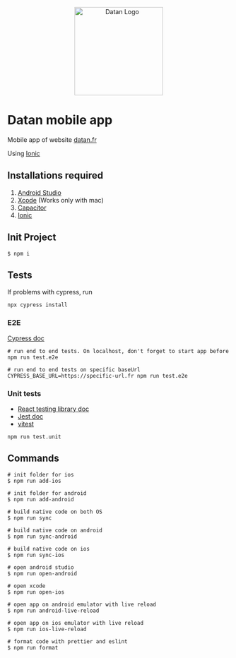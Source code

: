 <p align="center">
  <a href="https://datan.fr" target="blank"><img src="https://datan.fr/assets/imgs/datan/logo_svg.svg" width="200" alt="Datan Logo" /></a>
</p>

# Datan mobile app

Mobile app of website [datan.fr](https://datan.fr)

Using [Ionic](https://ionicframework.com/docs/)

## Installations required

1. [Android Studio](https://developer.android.com/studio)
2. [Xcode](https://developer.apple.com/xcode) (Works only with mac)
3. [Capacitor](https://capacitorjs.com/docs)
4. [Ionic](https://ionicframework.com/docs/intro/cli)

## Init Project

```shell
$ npm i
```

## Tests

If problems with cypress, run

```shell
npx cypress install
```

### E2E

[Cypress doc](https://docs.cypress.io/app/get-started/why-cypress)

```shell
# run end to end tests. On localhost, don't forget to start app before
npm run test.e2e

# run end to end tests on specific baseUrl
CYPRESS_BASE_URL=https://specific-url.fr npm run test.e2e
```

### Unit tests

- [React testing library doc](https://testing-library.com/docs/react-testing-library/intro)
- [Jest doc](https://jestjs.io/docs/getting-started)
- [vitest](https://vitest.dev/guide)

```shell
npm run test.unit
```

## Commands

```shell
# init folder for ios
$ npm run add-ios

# init folder for android
$ npm run add-android

# build native code on both OS
$ npm run sync

# build native code on android
$ npm run sync-android

# build native code on ios
$ npm run sync-ios

# open android studio
$ npm run open-android

# open xcode
$ npm run open-ios

# open app on android emulator with live reload
$ npm run android-live-reload

# open app on ios emulator with live reload
$ npm run ios-live-reload

# format code with prettier and eslint
$ npm run format
```
